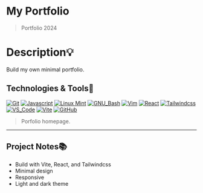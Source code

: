 # My Portfolio
> Portfolio 2024

# Description:bulb:
Build my own minimal portfolio.

## Technologies & Tools:wrench:

[![Git](https://img.shields.io/badge/≡-Git-F05032?logo=git&style=flat-square&labelColor=282828)](https://git-scm.com/)
[![Javascript](https://img.shields.io/badge/≡-Javascript-F7DF1E?logo=javascript&style=flat-square&labelColor=282828)](https://git-scm.com/)
[![Linux Mint](https://img.shields.io/badge/≡-Linux_Mint-87CF3E?logo=linuxmint&style=flat-square&labelColor=282828)](https://linuxmint.com/)
[![GNU_Bash](https://img.shields.io/badge/≡-GNU_Bash-4EAA25?logo=GNU-Bash&style=flat-square&labelColor=282828)](https://www.gnu.org/software/bash/)
[![Vim](https://img.shields.io/badge/≡-Vim-019733?logo=Vim&style=flat-square&logoColor=019733&labelColor=282828)](https://www.vim.org/)
[![React](https://img.shields.io/badge/≡-React-61DAFB?&style=flat-square&logo=react&labelColor=282828)](https://reactjs.org/)
[![Tailwindcss](https://img.shields.io/badge/≡-Tailwindcss-06B6D4?&style=flat-square&logo=tailwindcss&labelColor=282828)](https://tailwindcss.com/)
[![VS_Code](https://img.shields.io/badge/≡-VS_Code-007ACC?logo=visual-studio-code&style=flat-square&logoColor=007ACC&labelColor=282828)](https://code.visualstudio.com/)
[![Vite](https://img.shields.io/badge/≡-Vite-646CFF?&style=flat-square&logo=vite&labelColor=282828)](https://vitejs.dev/)
[![GitHub](https://img.shields.io/badge/≡-GitHub-181717?logo=GitHub&style=flat-square&labelColor=282828)](https://github.com/)


> Porfolio homepage.

---

## Project Notes:books:
* Build with Vite, React, and Tailwindcss
* Minimal design
* Responsive
* Light and dark theme
